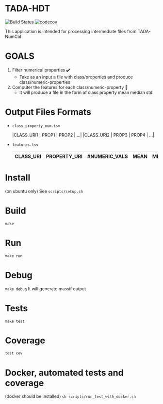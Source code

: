 # TADA-HDT
[![Build Status](https://semaphoreci.com/api/v1/ahmad88me/tada-hdt/branches/master/badge.svg)](https://semaphoreci.com/ahmad88me/tada-hdt)
[![codecov](https://codecov.io/gh/ahmad88me/TADA-HDT/branch/master/graph/badge.svg)](https://codecov.io/gh/ahmad88me/TADA-HDT)

This application is intended for processing intermediate files from TADA-NumCol


# GOALS
1. Filter numerical properties :heavy_check_mark:
    - Take as an input a file with class/properties and produce class/numeric-properties
2. Computer the features for each class/numeric-property :fork_and_knife:
    - It will produce a file in the form of class property mean median std

# Output Files Formats
* `class_property_num.tsv`

    |CLASS_URI1 | PROP1 | PROP2 | ...|
    |CLASS_URI2 | PROP3 | PROP4 | ...|

* `features.tsv`

    | CLASS_URI | PROPERTY_URI | #NUMERIC_VALS | MEAN | MEDIAN | STD |
    | :-------: | :----------: | :-----------: | :--: | :----: | :-: | 
    

# Install
(on ubuntu only) See `scripts/setup.sh` 

# Build
`make`


# Run
`make run`

# Debug
`make debug`
It will generate massif output

# Tests
`make test`

# Coverage
`test cov`

# Docker, automated tests and coverage
(docker should be installed)
`sh scripts/run_test_with_docker.sh`
